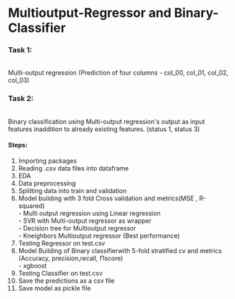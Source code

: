 # Multioutput-Regressor and Binary-Classifier

### Task 1:
<br>Multi-output regression (Prediction of four columns - col_00, col_01, col_02, col_03)
### Task 2:
<br>Binary classification using Multi-output regression's output as input features inaddition to already existing features. (status 1, status 3)

#### Steps:
1. Importing packages
2. Reading .csv data files into dataframe
3. EDA
4. Data preprocessing
5. Splitting data into train and validation
6. Model building with 3 fold Cross validation and metrics(MSE , R-squared)
      <br> - Multi output regression using Linear regression
      <br> - SVR with Multi-output regressor as wrapper
      <br> - Decision tree for Multioutput regressor
      <br> - Kneighbors Multioutput regressor (Best performance)
7. Testing Regressor on test.csv
8. Model Building of Binary classifierwith 5-fold stratified cv and metrics (Accuracy, precision,recall, f1score) 
      <br> - xgboost
9. Testing Classifier on test.csv
10. Save the predictions as a csv file
11. Save model as pickle file
